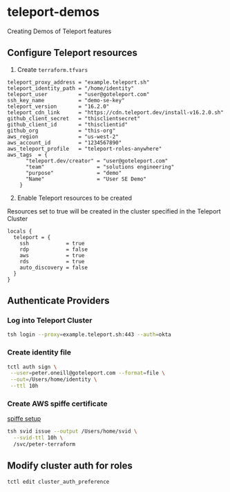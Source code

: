# teleport-demos
Creating Demos of Teleport features

## Configure Teleport resources

1. Create `terraform.tfvars`

```
teleport_proxy_address = "example.teleport.sh"
teleport_identity_path = "/home/identity"
teleport_user          = "user@goteleport.com"
ssh_key_name           = "demo-se-key"
teleport_version       = "16.2.0"
teleport_cdn_link      = "https://cdn.teleport.dev/install-v16.2.0.sh"
github_client_secret   = "thisclientsecret"
github_client_id       = "thisclientid"
github_org             = "this-org"
aws_region             = "us-west-2"
aws_account_id         = "1234567890"
aws_teleport_profile   = "teleport-roles-anywhere"
aws_tags  = {
      "teleport.dev/creator" = "user@goteleport.com"
      "team"                 = "solutions engineering"
      "purpose"              = "demo"
      "Name"                 = "User SE Demo"
    }
```

2. Enable Teleport resources to be created

Resources set to true will be created in the cluster specified in the Teleport Cluster
```hcl
locals {
  teleport = {
    ssh            = true
    rdp            = false
    aws            = true
    rds            = true
    auto_discovery = false
  }
}
```

## Authenticate Providers

### Log into Teleport Cluster

```sh
tsh login --proxy=example.teleport.sh:443 --auth=okta
```

### Create identity file

```sh
tctl auth sign \
 --user=peter.oneill@goteleport.com --format=file \
 --out=/Users/home/identity \
 --ttl 10h
 ```


### Create AWS spiffe certificate

[spiffe setup](https://goteleport.com/docs/enroll-resources/machine-id/workload-identity/aws-roles-anywhere/#step-24-configure-teleport-rbac)

```sh
tsh svid issue --output /Users/home/svid \
  --svid-ttl 10h \
  /svc/peter-terraform
```


## Modify cluster auth for roles

```sh
tctl edit cluster_auth_preference
```